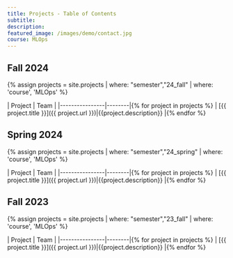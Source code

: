 ```yaml
---
title: Projects - Table of Contents
subtitle: 
description: 
featured_image: /images/demo/contact.jpg
course: MLOps
---
```


<!-- {% assign terms = site.projects_toc_mlops %}

| Semester | Course |
|--------|----------|{% for term in terms %}
| [{{ term.title }}]({{ term.url }}) | {{ term.course }} |{% endfor %} -->

## Fall 2024

{% assign projects = site.projects | where: "semester","24_fall"  | where: 'course', 'MLOps' %}

| Project | Team |
|----------------|--------|{% for project in projects %}
| [{{ project.title }}]({{ project.url }})|{{project.description}} |{% endfor %}

## Spring 2024

{% assign projects = site.projects | where: "semester","24_spring"  | where: 'course', 'MLOps' %}

| Project | Team |
|----------------|--------|{% for project in projects %}
| [{{ project.title }}]({{ project.url }})|{{project.description}} |{% endfor %}

## Fall 2023

{% assign projects = site.projects | where: "semester","23_fall"  | where: 'course', 'MLOps' %}

| Project | Team |
|----------------|--------|{% for project in projects %}
| [{{ project.title }}]({{ project.url }})|{{project.description}} |{% endfor %}